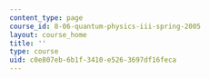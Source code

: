```yaml
---
content_type: page
course_id: 8-06-quantum-physics-iii-spring-2005
layout: course_home
title: ''
type: course
uid: c0e807eb-6b1f-3410-e526-3697df16feca
---
```

